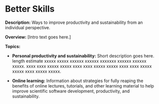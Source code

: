 # Better Skills

**Description:**  Ways to improve productivity and sustainability from an individual perspective.

**Overview:** [Intro text goes here.]  

**Topics:**

- **Personal productivity and sustainability:**
Short description goes here. length estimate xxxxx xxxxx xxxxxx xxxxxx xxxxxxx xxxxxx xxxxxx xxxxx. xxxx xxxx xxxxx xxxxx xxxx xxxx xxxxx xxxxx xxxx xxxx xxxxx xxxxx xxxx xxxxx xxxxx.

<!---
    - [What Is Personal Productivity and Sustainability?](Topics/WhatIsPersonalProductivityAndSustainability.md)
--->

- **Online learning:**
Information about strategies for fully reaping the benefits of online lectures, tutorials, and other learning material to help improve scientific software development, productivity, and sustainability.

<!---
    - [What Is Online Learning?](Topics/WhatIsOnlineLearning.md)
--->

<!---
Category order: 6
--->
